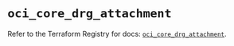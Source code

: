 # `oci_core_drg_attachment`

Refer to the Terraform Registry for docs: [`oci_core_drg_attachment`](https://registry.terraform.io/providers/hashicorp/oci/7.19.0/docs/resources/core_drg_attachment).
